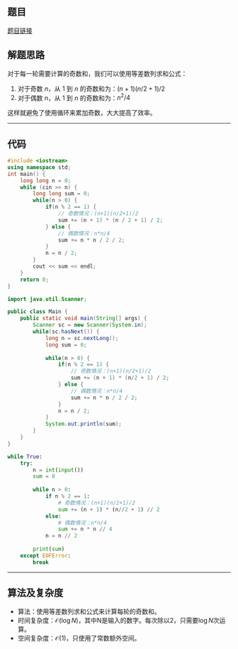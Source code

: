 ## 题目
[题目链接](https://www.nowcoder.com/practice/49cb3d0b28954deca7565b8db92c5296?tpId=182&tqId=46577&sourceUrl=/exam/oj&channenl=wgithub&fromPut=wgithub)

## 解题思路
对于每一轮需要计算的奇数和，我们可以使用等差数列求和公式：
1. 对于奇数 $n$，从 $1$ 到 $n$ 的奇数和为：$(n+1)(n/2+1)/2$
2. 对于偶数 $n$，从 $1$ 到 $n$ 的奇数和为：$n^2/4$

这样就避免了使用循环来累加奇数，大大提高了效率。

---

## 代码

```c++ []
#include <iostream>
using namespace std;
int main() {
    long long n = 0;
    while (cin >> n) {
        long long sum = 0;
        while(n > 0) {
            if(n % 2 == 1) {
                // 奇数情况：(n+1)(n/2+1)/2
                sum += (n + 1) * (n / 2 + 1) / 2;
            } else {
                // 偶数情况：n*n/4
                sum += n * n / 2 / 2;
            }
            n = n / 2;
        }
        cout << sum << endl;
    }
    return 0;
}
```

```java []
import java.util.Scanner;

public class Main {
    public static void main(String[] args) {
        Scanner sc = new Scanner(System.in);
        while(sc.hasNext()) {
            long n = sc.nextLong();
            long sum = 0;
            
            while(n > 0) {
                if(n % 2 == 1) {
                    // 奇数情况：(n+1)(n/2+1)/2
                    sum += (n + 1) * (n/2 + 1) / 2;
                } else {
                    // 偶数情况：n*n/4
                    sum += n * n / 2 / 2;
                }
                n = n / 2;
            }
            System.out.println(sum);
        }
    }
}
```

```python []
while True:
    try:
        n = int(input())
        sum = 0
        
        while n > 0:
            if n % 2 == 1:
                # 奇数情况：(n+1)(n/2+1)/2
                sum += (n + 1) * (n//2 + 1) // 2
            else:
                # 偶数情况：n*n/4
                sum += n * n // 4
            n = n // 2
            
        print(sum)
    except EOFError:
        break
```

---

## 算法及复杂度
- 算法：使用等差数列求和公式来计算每轮的奇数和。
- 时间复杂度：$\mathcal{O}(\log N)$，其中N是输入的数字。每次除以2，只需要$\log N$次运算。
- 空间复杂度：$\mathcal{O}(1)$，只使用了常数额外空间。
